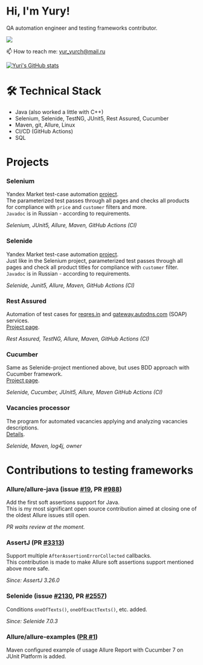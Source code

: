 # Hi, I'm Yury!
QA automation engineer and testing frameworks contributor.

<p>
   <a href="https://t.me/Achitheus">
       <img src="https://img.shields.io/badge/Telegram-2CA5E0?style=for-the-badge&logo=telegram&logoColor=white"/>
   </a>
</p>
<p>
   📫 How to reach me: <a href='mailto:yur_yurch@mail.ru'>yur_yurch@mail.ru</a>
</p>


[![Yuri's GitHub stats](https://github-readme-stats.vercel.app/api?username=Achitheus&show_icons=true&include_all_commits=true&count_private=true)](https://github.com/anuraghazra/github-readme-stats)


# 🛠 Technical Stack
*   Java (also worked a little with C++)
*   Selenium, Selenide, TestNG, JUnit5, Rest Assured, Cucumber
*   Maven, git, Allure, Linux
*   CI/CD (GitHub Actions)
*   SQL

# Projects
### Selenium
Yandex Market test-case automation [project](https://github.com/Achitheus/SeleniumTestCaseYandexMarket).  
The parameterized test passes through all pages and checks all products for compliance with `price` and `customer` filters and more.  
`Javadoc` is in Russian - according to requirements.

*Selenium, JUnit5, Allure, Maven, GitHub Actions (CI)*
### Selenide
Yandex Market test-case automation [project](https://github.com/Achitheus/SelenideTestCase).  
Just like in the Selenium project, parameterized test passes through all pages and check all product titles for compliance with `customer` filter.  
`Javadoc` is in Russian - according to requirements.

*Selenide, Junit5, Allure, Maven, GitHub Actions (CI)*
### Rest Assured 
Automation of test cases for [reqres.in](reqres.in) and [gateway.autodns.com](gateway.autodns.com) (SOAP) services.  
[Project page](https://github.com/Achitheus/automationCucumber).

*Rest Assured, TestNG, Allure, Maven, GitHub Actions (CI)*
### Cucumber
Same as Selenide-project mentioned above, but uses BDD approach with Cucumber framework.  
[Project page](https://github.com/Achitheus/automationCucumber).

*Selenide, Cucumber, JUnit5, Allure, Maven GitHub Actions (CI)*
### Vacancies processor
The program for automated vacancies applying and analyzing vacancies descriptions.  
[Details](https://github.com/Achitheus/vacancy-processor--demo-?tab=readme-ov-file).

*Selenide, Maven, log4j, owner*
# Contributions to testing frameworks

### Allure/allure-java (issue [#19](https://github.com/allure-framework/allure-java/issues/19), PR [#988](https://github.com/allure-framework/allure-java/pull/988))
Add the first soft assertions support for Java.  
This is my most significant open source contribution aimed at closing one of the oldest Allure issues still open.

*PR waits review at the moment.*
### AssertJ (PR [#3313](https://github.com/assertj/assertj/pull/3313))
Support multiple `AfterAssertionErrorCollected` callbacks.  
This contribution is made to make Allure soft assertions support mentioned above more safe.

*Since: AssertJ 3.26.0*
### Selenide (issue [#2130](https://github.com/selenide/selenide/issues/2130), PR [#2557](https://github.com/selenide/selenide/pull/2557))
Conditions `oneOfTexts()`, `oneOfExactTexts()`, etc. added.

*Since: Selenide 7.0.3*
### Allure/allure-examples ([PR #1](https://github.com/allure-examples/allure-cucumber7-junit-platform-maven/pull/1))
Maven configured example of usage Allure Report with Cucumber 7 on JUnit Platform is added.  


